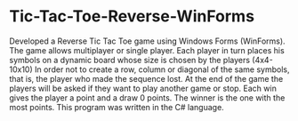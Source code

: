 # Tic-Tac-Toe-Reverse-WinForms
Developed a Reverse Tic Tac Toe game using Windows Forms (WinForms). 
The game allows multiplayer or single player. 
Each player in turn places his symbols on a dynamic board whose size is chosen by the players (4x4-10x10)
In order not to create a row, column or diagonal of the same symbols, that is, the player who made the sequence lost.
At the end of the game the players will be asked if they want to play another game or stop.
Each win gives the player a point and a draw 0 points.
The winner is the one with the most points.
This program was written in the C# language.
